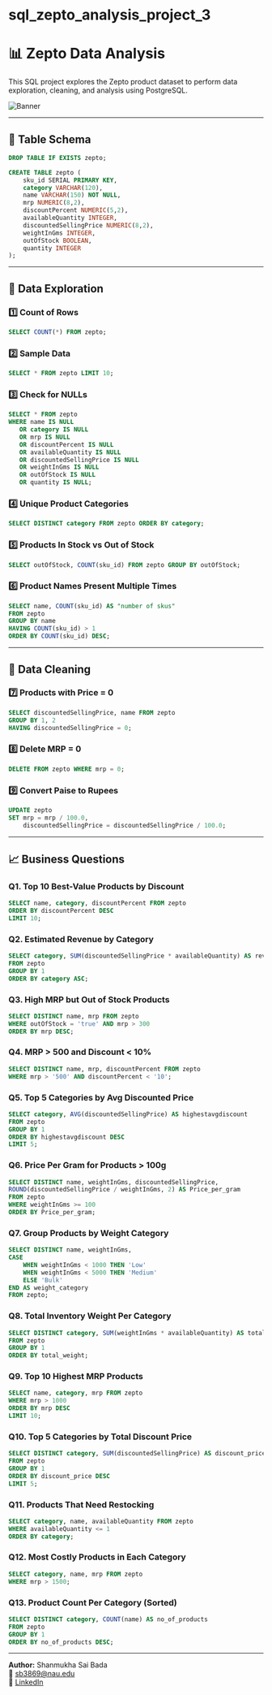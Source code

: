 # sql_zepto_analysis_project_3
# 📊 Zepto Data Analysis

This SQL project explores the Zepto product dataset to perform data exploration, cleaning, and analysis using PostgreSQL.

![Banner](Red%20Bold%20Finance%20YouTube%20Thumbnail.png)

---

## 📁 Table Schema

```sql
DROP TABLE IF EXISTS zepto;

CREATE TABLE zepto (
    sku_id SERIAL PRIMARY KEY,
    category VARCHAR(120),
    name VARCHAR(150) NOT NULL,
    mrp NUMERIC(8,2),
    discountPercent NUMERIC(5,2),
    availableQuantity INTEGER,
    discountedSellingPrice NUMERIC(8,2),
    weightInGms INTEGER,
    outOfStock BOOLEAN,
    quantity INTEGER
);
```

---

## 📌 Data Exploration

### 1️⃣ Count of Rows
```sql
SELECT COUNT(*) FROM zepto;
```

### 2️⃣ Sample Data
```sql
SELECT * FROM zepto LIMIT 10;
```

### 3️⃣ Check for NULLs
```sql
SELECT * FROM zepto 
WHERE name IS NULL 
   OR category IS NULL 
   OR mrp IS NULL 
   OR discountPercent IS NULL 
   OR availableQuantity IS NULL 
   OR discountedSellingPrice IS NULL 
   OR weightInGms IS NULL 
   OR outOfStock IS NULL 
   OR quantity IS NULL;
```

### 4️⃣ Unique Product Categories
```sql
SELECT DISTINCT category FROM zepto ORDER BY category;
```

### 5️⃣ Products In Stock vs Out of Stock
```sql
SELECT outOfStock, COUNT(sku_id) FROM zepto GROUP BY outOfStock;
```

### 6️⃣ Product Names Present Multiple Times
```sql
SELECT name, COUNT(sku_id) AS "number of skus"
FROM zepto
GROUP BY name
HAVING COUNT(sku_id) > 1
ORDER BY COUNT(sku_id) DESC;
```

---

## 🧹 Data Cleaning

### 7️⃣ Products with Price = 0
```sql
SELECT discountedSellingPrice, name FROM zepto
GROUP BY 1, 2
HAVING discountedSellingPrice = 0;
```

### 8️⃣ Delete MRP = 0
```sql
DELETE FROM zepto WHERE mrp = 0;
```

### 9️⃣ Convert Paise to Rupees
```sql
UPDATE zepto
SET mrp = mrp / 100.0,
    discountedSellingPrice = discountedSellingPrice / 100.0;
```

---

## 📈 Business Questions

### Q1. Top 10 Best-Value Products by Discount
```sql
SELECT name, category, discountPercent FROM zepto
ORDER BY discountPercent DESC
LIMIT 10;
```

### Q2. Estimated Revenue by Category
```sql
SELECT category, SUM(discountedSellingPrice * availableQuantity) AS revenue
FROM zepto
GROUP BY 1
ORDER BY category ASC;
```

### Q3. High MRP but Out of Stock Products
```sql
SELECT DISTINCT name, mrp FROM zepto
WHERE outOfStock = 'true' AND mrp > 300
ORDER BY mrp DESC;
```

### Q4. MRP > 500 and Discount < 10%
```sql
SELECT DISTINCT name, mrp, discountPercent FROM zepto
WHERE mrp > '500' AND discountPercent < '10';
```

### Q5. Top 5 Categories by Avg Discounted Price
```sql
SELECT category, AVG(discountedSellingPrice) AS highestavgdiscount
FROM zepto
GROUP BY 1
ORDER BY highestavgdiscount DESC
LIMIT 5;
```

### Q6. Price Per Gram for Products > 100g
```sql
SELECT DISTINCT name, weightInGms, discountedSellingPrice,
ROUND(discountedSellingPrice / weightInGms, 2) AS Price_per_gram
FROM zepto
WHERE weightInGms >= 100
ORDER BY Price_per_gram;
```

### Q7. Group Products by Weight Category
```sql
SELECT DISTINCT name, weightInGms,
CASE 
    WHEN weightInGms < 1000 THEN 'Low'
    WHEN weightInGms < 5000 THEN 'Medium'
    ELSE 'Bulk'
END AS weight_category
FROM zepto;
```

### Q8. Total Inventory Weight Per Category
```sql
SELECT DISTINCT category, SUM(weightInGms * availableQuantity) AS total_weight
FROM zepto
GROUP BY 1
ORDER BY total_weight;
```

### Q9. Top 10 Highest MRP Products
```sql
SELECT name, category, mrp FROM zepto
WHERE mrp > 1000
ORDER BY mrp DESC
LIMIT 10;
```

### Q10. Top 5 Categories by Total Discount Price
```sql
SELECT DISTINCT category, SUM(discountedSellingPrice) AS discount_price
FROM zepto
GROUP BY 1
ORDER BY discount_price DESC
LIMIT 5;
```

### Q11. Products That Need Restocking
```sql
SELECT category, name, availableQuantity FROM zepto
WHERE availableQuantity <= 1
ORDER BY category;
```

### Q12. Most Costly Products in Each Category
```sql
SELECT category, name, mrp FROM zepto
WHERE mrp > 1500;
```

### Q13. Product Count Per Category (Sorted)
```sql
SELECT DISTINCT category, COUNT(name) AS no_of_products
FROM zepto
GROUP BY 1
ORDER BY no_of_products DESC;
```

---

**Author:** Shanmukha Sai Bada  
📧 sb3869@nau.edu  
🔗 [LinkedIn](https://www.linkedin.com/in/shanmukha-sai-bada/)
